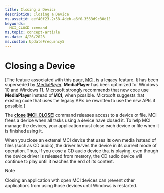 ```yaml
---
title: Closing a Device
description: Closing a Device
ms.assetid: eef40f23-2c58-4deb-a6f0-3563d9c30d10
keywords:
- MCI_CLOSE command
ms.topic: concept-article
ms.date: 4/26/2023
ms.custom: UpdateFrequency5
---
```


# Closing a Device

\[The feature associated with this page, [MCI](/windows/win32/multimedia/mci), is a legacy feature. It has been superseded by [MediaPlayer](/uwp/api/Windows.Media.Playback.MediaPlayer). **MediaPlayer** has been optimized for Windows 10 and Windows 11. Microsoft strongly recommends that new code use **MediaPlayer** instead of **MCI**, when possible. Microsoft suggests that existing code that uses the legacy APIs be rewritten to use the new APIs if possible.\]

The [**close**](close.md) ([**MCI\_CLOSE**](mci-close.md)) command releases access to a device or file. MCI frees a device when all tasks using a device have closed it. To help MCI manage the devices, your application must close each device or file when it is finished using it.

When you close an external MCI device that uses its own media instead of files (such as CD audio), the driver leaves the device in its current mode of operation. Thus, if you close a CD audio device that is playing, even though the device driver is released from memory, the CD audio device will continue to play until it reaches the end of its content.

> [!Note]  
> Closing an application with open MCI devices can prevent other applications from using those devices until Windows is restarted.

 

 

 




